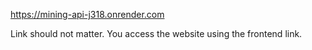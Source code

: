 https://mining-api-j318.onrender.com

Link should not matter. You access the website using the frontend link.
